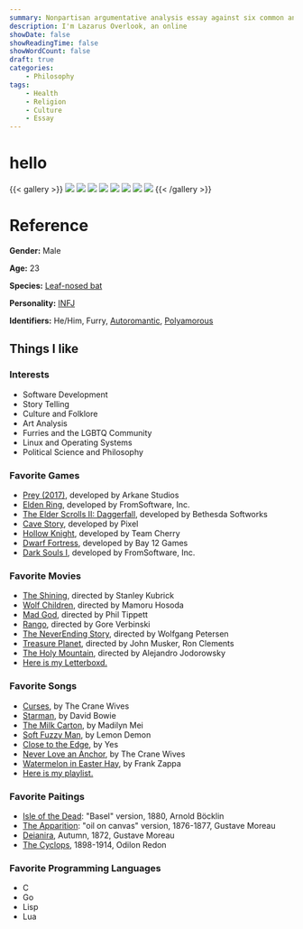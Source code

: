 ```yaml
---
summary: Nonpartisan argumentative analysis essay against six common anti-abortion arguments.
description: I'm Lazarus Overlook, an online 
showDate: false
showReadingTime: false
showWordCount: false
draft: true
categories:
    - Philosophy
tags:
    - Health
    - Religion
    - Culture
    - Essay
---
```


# hello

{{< gallery >}}
	<img src="badge.webp" class="grid-w50 md:grid-w33">
	<img src="cultist.webp" class="grid-w50 md:grid-w33">
	<img src="deer.webp" class="grid-w50 md:grid-w33">
	<img src="disco.webp" class="grid-w50 md:grid-w33">
	<img src="nolongeranimals.webp" class="grid-w50 md:grid-w33">
	<img src="ref.webp" class="grid-w50 md:grid-w33">
	<img src="sheep.webp" class="grid-w50 md:grid-w33">
	<img src="shh.webp" class="grid-w50 md:grid-w33">
{{< /gallery >}}

# Reference

**Gender:**
Male

**Age:**
23

**Species:**
[Leaf-nosed bat](https://en.wikipedia.org/wiki/Leaf-nosed_bat)

**Personality:**
[INFJ](https://www.16personalities.com/infj-personality)

**Identifiers:**
He/Him, Furry, [Autoromantic](https://lgbtqia.wiki/wiki/Autoromantic), [Polyamorous](https://lgbtqia.wiki/wiki/Polyamorous)

## Things I like

### Interests

- Software Development
- Story Telling
- Culture and Folklore
- Art Analysis
- Furries and the LGBTQ Community
- Linux and Operating Systems
- Political Science and Philosophy

### Favorite Games

- [Prey (2017)](https://store.steampowered.com/app/480490/Prey/), developed by Arkane Studios
- [Elden Ring](https://store.steampowered.com/app/1245620/ELDEN_RING/), developed by FromSoftware, Inc.
- [The Elder Scrolls II: Daggerfall](https://www.dfworkshop.net/), developed by Bethesda Softworks
- [Cave Story](https://www.cavestory.org/), developed by Pixel
- [Hollow Knight](https://store.steampowered.com/app/367520/Hollow_Knight/), developed by Team Cherry
- [Dwarf Fortress](https://store.steampowered.com/app/975370/Dwarf_Fortress/), developed by Bay 12 Games
- [Dark Souls I](https://store.steampowered.com/app/570940/DARK_SOULS_REMASTERED/), developed by FromSoftware, Inc.

### Favorite Movies

- [The Shining](https://letterboxd.com/film/the-shining/), directed by Stanley Kubrick
- [Wolf Children](https://letterboxd.com/film/wolf-children/), directed by Mamoru Hosoda
- [Mad God](https://letterboxd.com/film/mad-god/), directed by Phil Tippett
- [Rango](https://letterboxd.com/film/rango/), directed by Gore Verbinski
- [The NeverEnding Story](https://letterboxd.com/film/the-neverending-story/), directed by Wolfgang Petersen 
- [Treasure Planet](https://letterboxd.com/film/treasure-planet/), directed by John Musker, Ron Clements
- [The Holy Mountain](https://letterboxd.com/film/the-holy-mountain/),  directed by Alejandro Jodorowsky 
- [Here is my Letterboxd.](https://letterboxd.com/moowool/films/)

### Favorite Songs

- [Curses](https://music.youtube.com/watch?v=JRXOlEVzpV0&si=EUH7nXheDsIpcyqv), by The Crane Wives
- [Starman](https://music.youtube.com/watch?v=aBKEt3MhNMM&si=xC6srawYZTkDIEKw), by David Bowie
- [The Milk Carton](https://music.youtube.com/watch?v=vzlgrmieUAs&si=1nTyRYuTj0Mp-pCz), by Madilyn Mei
- [Soft Fuzzy Man](https://music.youtube.com/watch?v=pjeF8aiQgLU&si=hG6y6Kx2_MX8yVD3), by Lemon Demon
- [Close to the Edge](https://music.youtube.com/watch?v=gka_km9gb5c&si=54wl8oUGr7oI7ySR), by Yes
- [Never Love an Anchor](https://music.youtube.com/watch?v=Ld6mj5IsnQQ&si=FcL2gHBUR-jkqmbP), by The Crane Wives
- [Watermelon in Easter Hay](https://music.youtube.com/watch?v=j3yE2NAdNKo&si=Y0AGYdD2POctq4U_), by Frank Zappa
- [Here is my playlist.](https://music.youtube.com/playlist?list=PLkeuL5BvmN-CIk-OFzZ0hFb85-GJ4k1w6&si=wKOGKP7bWDg6DbK6)

### Favorite Paitings

- [Isle of the Dead](https://upload.wikimedia.org/wikipedia/commons/d/de/Arnold_B%C3%B6cklin_-_Die_Toteninsel_I_%28Basel%2C_Kunstmuseum%29.jpg): "Basel" version, 1880, Arnold Böcklin
- [The Apparition](https://upload.wikimedia.org/wikipedia/commons/e/e0/Gustave_Moreau_-_l%27Apparition.jpg): "oil on canvas" version, 1876-1877, Gustave Moreau
- [Deianira](https://upload.wikimedia.org/wikipedia/commons/0/0b/Gustave_Moreau_-_Dejanira_%28Autumn%29_-_84.PB.682_-_J._Paul_Getty_Museum.jpg), Autumn, 1872, Gustave Moreau
- [The Cyclops](https://upload.wikimedia.org/wikipedia/commons/b/be/Odilon_Redon_-_The_Cyclops%2C_c._1914.jpg), 1898-1914, Odilon Redon

### Favorite Programming Languages
- C
- Go
- Lisp
- Lua
